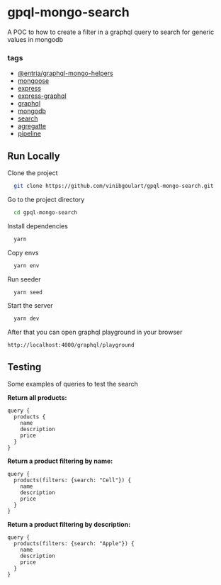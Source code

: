# gpql-mongo-search

A POC to how to create a filter in a graphql query to search for generic values in mongodb

### tags
- [@entria/graphql-mongo-helpers](https://github.com/entria/graphql-mongo-helpers)
- [mongoose](https://mongoosejs.com/)
- [express](https://expressjs.com/pt-br/)
- [express-graphql](https://graphql.org/graphql-js/running-an-express-graphql-server/)
- [graphql](https://graphql.org/)
- [mongodb](https://www.mongodb.com/)
- [search](https://www.mongodb.com/docs/manual/text-search/)
- [agregatte](https://www.mongodb.com/docs/manual/aggregation/)
- [pipeline](https://www.mongodb.com/docs/manual/aggregation/)



## Run Locally

Clone the project

```bash
  git clone https://github.com/vinibgoulart/gpql-mongo-search.git
```

Go to the project directory

```bash
  cd gpql-mongo-search
```

Install dependencies

```bash
  yarn
```

Copy envs

```bash
  yarn env
```

Run seeder

```bash
  yarn seed
```

Start the server

```bash
  yarn dev
```

After that you can open graphql playground in your browser

```
http://localhost:4000/graphql/playground
```

## Testing

Some examples of queries to test the search

**Return all products:**
```gql
query {
  products {
    name
    description
    price
  }
}
```

**Return a product filtering by name:**
```gql
query {
  products(filters: {search: "Cell"}) {
    name
    description
    price
  }
}
```

**Return a product filtering by description:**
```gql
query {
  products(filters: {search: "Apple"}) {
    name
    description
    price
  }
}
```

